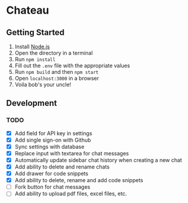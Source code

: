 # Chateau

## Getting Started

1. Install [Node.js](https://nodejs.org/en/download/)
2. Open the directory in a terminal
3. Run `npm install`
4. Fill out the `.env` file with the appropriate values
5. Run `npm build` and then `npm start`
6. Open `localhost:3000` in a browser
7. Voila bob's your uncle!

## Development

### TODO

- [x] Add field for API key in settings
- [x] Add single sign-on with Github
- [x] Sync settings with database
- [x] Replace input with textarea for chat messages
- [x] Automatically update sidebar chat history when creating a new chat
- [x] Add ability to delete and rename chats
- [x] Add drawer for code snippets
- [x] Add ability to delete, rename and add code snippets
- [ ] Fork button for chat messages
- [ ] Add ability to upload pdf files, excel files, etc.

